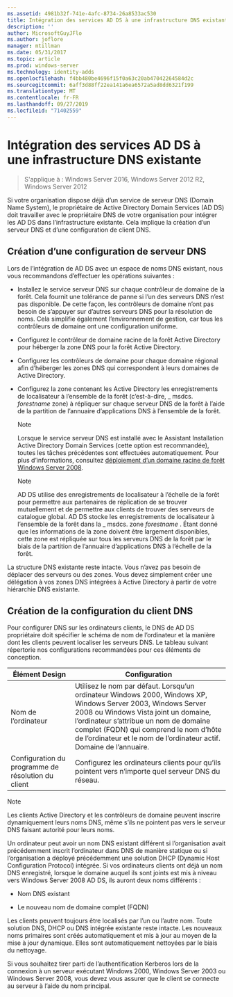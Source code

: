```yaml
---
ms.assetid: 4981b32f-741e-4afc-8734-26a8533ac530
title: Intégration des services AD DS à une infrastructure DNS existante
description: ''
author: MicrosoftGuyJFlo
ms.author: joflore
manager: mtillman
ms.date: 05/31/2017
ms.topic: article
ms.prod: windows-server
ms.technology: identity-adds
ms.openlocfilehash: f4bb480be4696f15f0a63c20ab47042264584d2c
ms.sourcegitcommit: 6aff3d88ff22ea141a6ea6572a5ad8dd6321f199
ms.translationtype: MT
ms.contentlocale: fr-FR
ms.lasthandoff: 09/27/2019
ms.locfileid: "71402559"
---
```

# <a name="integrating-ad-ds-into-an-existing-dns-infrastructure"></a>Intégration des services AD DS à une infrastructure DNS existante

>S'applique à : Windows Server 2016, Windows Server 2012 R2, Windows Server 2012

Si votre organisation dispose déjà d’un service de serveur DNS (Domain Name System), le propriétaire de Active Directory Domain Services (AD DS) doit travailler avec le propriétaire DNS de votre organisation pour intégrer les AD DS dans l’infrastructure existante. Cela implique la création d’un serveur DNS et d’une configuration de client DNS.  
  
## <a name="creating-a-dns-server-configuration"></a>Création d’une configuration de serveur DNS  
Lors de l’intégration de AD DS avec un espace de noms DNS existant, nous vous recommandons d’effectuer les opérations suivantes :  
  
-   Installez le service serveur DNS sur chaque contrôleur de domaine de la forêt. Cela fournit une tolérance de panne si l’un des serveurs DNS n’est pas disponible. De cette façon, les contrôleurs de domaine n’ont pas besoin de s’appuyer sur d’autres serveurs DNS pour la résolution de noms. Cela simplifie également l’environnement de gestion, car tous les contrôleurs de domaine ont une configuration uniforme.  
  
-   Configurez le contrôleur de domaine racine de la forêt Active Directory pour héberger la zone DNS pour la forêt Active Directory.  
  
-   Configurez les contrôleurs de domaine pour chaque domaine régional afin d’héberger les zones DNS qui correspondent à leurs domaines de Active Directory.  
  
-   Configurez la zone contenant les Active Directory les enregistrements de localisateur à l’ensemble de la forêt (c’est-à-dire, _ msdcs. *forestname* zone) à répliquer sur chaque serveur DNS de la forêt à l’aide de la partition de l’annuaire d’applications DNS à l’ensemble de la forêt.  
  
    > [!NOTE]  
    > Lorsque le service serveur DNS est installé avec le Assistant Installation Active Directory Domain Services (cette option est recommandée), toutes les tâches précédentes sont effectuées automatiquement. Pour plus d’informations, consultez [déploiement d’un domaine racine de forêt Windows Server 2008](https://technet.microsoft.com/library/cc731174.aspx).  
  
    > [!NOTE]  
    > AD DS utilise des enregistrements de localisateur à l’échelle de la forêt pour permettre aux partenaires de réplication de se trouver mutuellement et de permettre aux clients de trouver des serveurs de catalogue global. AD DS stocke les enregistrements de localisateur à l’ensemble de la forêt dans la _ msdcs. zone *forestname* . Étant donné que les informations de la zone doivent être largement disponibles, cette zone est répliquée sur tous les serveurs DNS de la forêt par le biais de la partition de l’annuaire d’applications DNS à l’échelle de la forêt.  
  
La structure DNS existante reste intacte. Vous n’avez pas besoin de déplacer des serveurs ou des zones. Vous devez simplement créer une délégation à vos zones DNS intégrées à Active Directory à partir de votre hiérarchie DNS existante.  
  
## <a name="creating-the-dns-client-configuration"></a>Création de la configuration du client DNS  
Pour configurer DNS sur les ordinateurs clients, le DNS de AD DS propriétaire doit spécifier le schéma de nom de l’ordinateur et la manière dont les clients peuvent localiser les serveurs DNS. Le tableau suivant répertorie nos configurations recommandées pour ces éléments de conception.  
  
|Élément Design|Configuration|  
|------------------|-----------------|  
|Nom de l’ordinateur|Utilisez le nom par défaut. Lorsqu’un ordinateur Windows 2000, Windows XP, Windows Server 2003, Windows Server 2008 ou Windows Vista joint un domaine, l’ordinateur s’attribue un nom de domaine complet (FQDN) qui comprend le nom d’hôte de l’ordinateur et le nom de l’ordinateur actif. Domaine de l’annuaire.|  
|Configuration du programme de résolution du client|Configurez les ordinateurs clients pour qu’ils pointent vers n’importe quel serveur DNS du réseau.|  
  
> [!NOTE]  
> Les clients Active Directory et les contrôleurs de domaine peuvent inscrire dynamiquement leurs noms DNS, même s’ils ne pointent pas vers le serveur DNS faisant autorité pour leurs noms.  
  
Un ordinateur peut avoir un nom DNS existant différent si l’organisation avait précédemment inscrit l’ordinateur dans DNS de manière statique ou si l’organisation a déployé précédemment une solution DHCP (Dynamic Host Configuration Protocol) intégrée. Si vos ordinateurs clients ont déjà un nom DNS enregistré, lorsque le domaine auquel ils sont joints est mis à niveau vers Windows Server 2008 AD DS, ils auront deux noms différents :  
  
-   Nom DNS existant  
  
-   Le nouveau nom de domaine complet (FQDN)  
  
Les clients peuvent toujours être localisés par l’un ou l’autre nom. Toute solution DNS, DHCP ou DNS intégrée existante reste intacte. Les nouveaux noms primaires sont créés automatiquement et mis à jour au moyen de la mise à jour dynamique. Elles sont automatiquement nettoyées par le biais du nettoyage.  
  
Si vous souhaitez tirer parti de l’authentification Kerberos lors de la connexion à un serveur exécutant Windows 2000, Windows Server 2003 ou Windows Server 2008, vous devez vous assurer que le client se connecte au serveur à l’aide du nom principal.  
  


